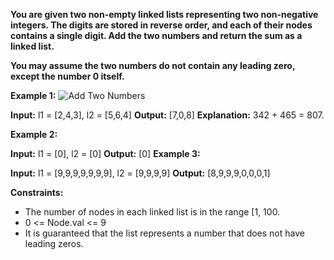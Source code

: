 **You are given two non-empty linked lists representing two non-negative integers. The digits are stored in reverse order, and each of their nodes contains a single digit. Add the two numbers and return the sum as a linked list.**

**You may assume the two numbers do not contain any leading zero, except the number 0 itself.**

**Example 1:**
![Add Two Numbers](https://assets.leetcode.com/uploads/2020/10/02/addtwonumber1.jpg)

**Input:** l1 = [2,4,3], l2 = [5,6,4]
**Output:** [7,0,8]
**Explanation:** 342 + 465 = 807.

**Example 2:**

**Input:** l1 = [0], l2 = [0]
**Output:** [0]
**Example 3:**

**Input:** l1 = [9,9,9,9,9,9,9], l2 = [9,9,9,9]
**Output:** [8,9,9,9,0,0,0,1]
 

**Constraints:**

+ The number of nodes in each linked list is in the range [1, 100.
+ 0 <= Node.val <= 9
+ It is guaranteed that the list represents a number that does not have leading zeros.